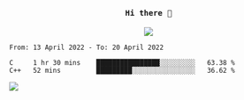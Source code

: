 <h4 align="center"><samp> Hi there 👋  </samp></h4>

<p align="center">
  
  <a href="https://github.com/bznick98">
    <img align="center" src="https://github-readme-stats.vercel.app/api?username=bznick98&hide=issues,prs&show_icons=true&theme=gruvbox" />
  </a>
  
  <!--START_SECTION:waka-->

```text
From: 13 April 2022 - To: 20 April 2022

C     1 hr 30 mins    ████████████████░░░░░░░░░   63.38 %
C++   52 mins         █████████░░░░░░░░░░░░░░░░   36.62 %
```

<!--END_SECTION:waka-->
  
 
</p>

![](https://visitor-badge.glitch.me/badge?page_id=bznick98.bznick98)
